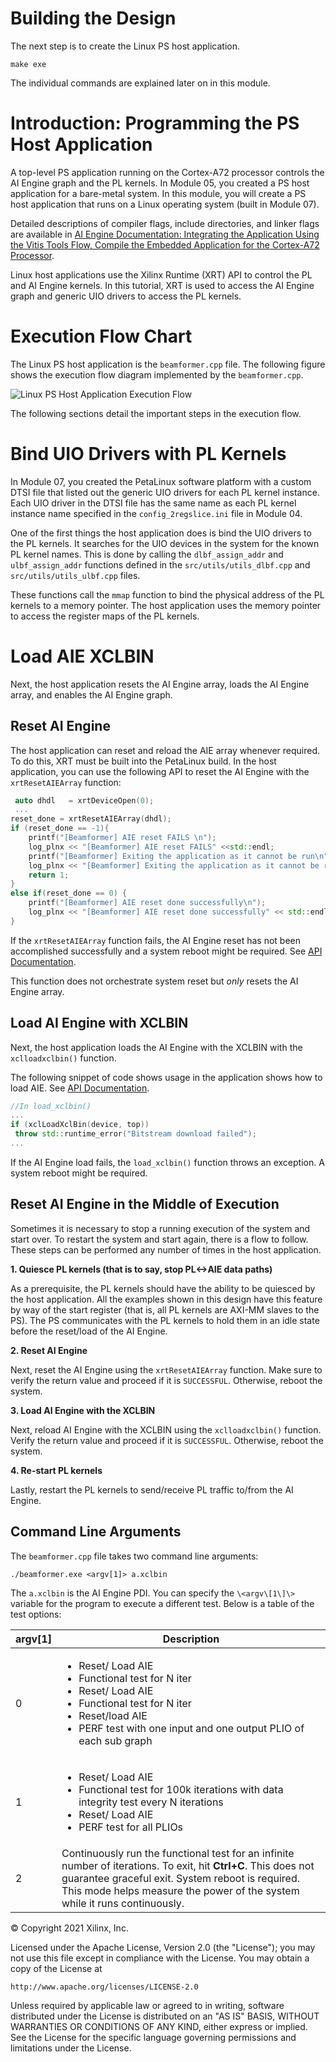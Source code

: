 # Building the Design

The next step is to create the Linux PS host application.


```
make exe
```

The individual commands are explained later on in this module.


# Introduction: Programming the PS Host Application

A top-level PS application running on the Cortex-A72 processor controls the AI Engine graph and the PL kernels. In Module 05, you created a PS host application for a bare-metal system. In this module, you will create a PS host application that runs on a Linux operating system (built in Module 07).

Detailed descriptions of compiler flags, include directories, and linker flags are available in [AI Engine Documentation: Integrating the Application Using the Vitis Tools Flow, Compile the Embedded Application for the Cortex-A72 Processor](https://www.xilinx.com/html_docs/xilinx2020_2/vitis_doc/integrate_ai_engine_application.html#ariaid-title7).

Linux host applications use the Xilinx Runtime (XRT) API to control the PL and AI Engine kernels. In this tutorial, XRT is used to access the AI Engine graph and generic UIO drivers to access the PL kernels.  

# Execution Flow Chart

The Linux PS host application is the ``beamformer.cpp`` file. The following figure shows the execution flow diagram implemented by the ``beamformer.cpp``.

![Linux PS Host Application Execution Flow](images/Linux_Host_Application_Execution_Flow.png)

The following sections detail the important steps in the execution flow.  

# Bind UIO Drivers with PL Kernels

In Module 07, you created the PetaLinux software platform with a custom DTSI file that listed out the generic UIO drivers for each PL kernel instance. Each UIO driver in the DTSI file has the same name as each PL kernel instance name specified in the ``config_2regslice.ini`` file in Module 04.

One of the first things the host application does is bind the UIO drivers to the PL kernels. It searches for the UIO devices in the system for the known PL kernel names. This is done by calling the `dlbf_assign_addr` and `ulbf_assign_addr` functions defined in the `src/utils/utils_dlbf.cpp` and `src/utils/utils_ulbf.cpp` files.

These functions call the `mmap` function to bind the physical address of the PL kernels to a memory pointer. The host application uses the memory pointer to access the register maps of the PL kernels.   

# Load AIE XCLBIN   

Next, the host application resets the AI Engine array, loads the AI Engine array, and enables the AI Engine graph.

## Reset AI Engine

The host application can reset and reload the AIE array whenever required. To do this, XRT must be built into the PetaLinux build. In the host application, you can use the following API to reset the AI Engine with the `xrtResetAIEArray` function:

```C++
 auto dhdl   = xrtDeviceOpen(0);
 ...
reset_done = xrtResetAIEArray(dhdl);
if (reset_done == -1){
    printf("[Beamformer] AIE reset FAILS \n");
    log_plnx << "[Beamformer] AIE reset FAILS" <<std::endl;
    printf("[Beamformer] Exiting the application as it cannot be run\n");
    log_plnx << "[Beamformer] Exiting the application as it cannot be run" <<std::endl;
    return 1;
}
else if(reset_done == 0) {
    printf("[Beamformer] AIE reset done successfully\n");
    log_plnx << "[Beamformer] AIE reset done successfully" << std::endl;
}
```
If the `xrtResetAIEArray` function fails, the AI Engine reset has not been accomplished successfully and a system reboot might be required. See [API Documentation](https://github.com/Xilinx/XRT/blob/a155e1630d18884c9f82d71f3a0b4e8a91074069/src/runtime_src/core/include/experimental/xrt_aie.h).

This function does not orchestrate system reset but _only_ resets the AI Engine array.

## Load AI Engine with XCLBIN

Next, the host application loads the AI Engine with the XCLBIN with the ``xclloadxclbin()`` function.

The following snippet of code shows usage in the application shows how to load AIE. See [API Documentation](https://xilinx.github.io/XRT/master/html/xrt.main.html?highlight=xclloadxclbin#c.xclLoadXclBin).

```C++
//In load_xclbin()
...
if (xclLoadXclBin(device, top))
 throw std::runtime_error("Bitstream download failed");
...
```
If the AI Engine load fails, the `load_xclbin()` function throws an exception. A system reboot might be required.

## Reset AI Engine in the Middle of Execution

Sometimes it is necessary to stop a running execution of the system and start over. To restart the system and start again, there is a flow to follow. These steps can be performed any number of times in the host application.

**1. Quiesce PL kernels (that is to say, stop PL<->AIE data paths)**

As a prerequisite, the PL kernels should have the ability to be quiesced by the host application. All the examples shown in this design have this feature by way of the start register (that is, all PL kernels are AXI-MM slaves to the PS). The PS communicates with the PL kernels to hold them in an idle state before the reset/load of the AI Engine.

**2. Reset AI Engine**

Next, reset the AI Engine using the ``xrtResetAIEArray`` function. Make sure to verify the return value and proceed if it is ``SUCCESSFUL``. Otherwise, reboot the system.

**3. Load AI Engine with the XCLBIN**

Next, reload AI Engine with the XCLBIN using the `xclloadxclbin()` function. Verify the return value and proceed if it is ``SUCCESSFUL``. Otherwise, reboot the system.

**4. Re-start PL kernels**

Lastly, restart the PL kernels to send/receive PL traffic to/from the AI Engine.


## Command Line Arguments

The ``beamformer.cpp`` file takes two command line arguments:

```
./beamformer.exe <argv[1]> a.xclbin
```

The `a.xclbin` is the AI Engine PDI. You can specify the ``\<argv\[1\]\>`` variable for the program to execute a different test. Below is a table of the test options:

| argv\[1\]  | Description  |
| -------- |-----|
| 0      |  <ul><li>Reset/ Load AIE</li><li>Functional test for N iter</li><li>Reset/ Load AIE </li><li>Functional test for N iter</li><li>Reset/load AIE </li><li>PERF test with one input and one output PLIO of each sub graph</li></ul> |
| 1      | <ul><li>Reset/ Load AIE</li><li>Functional test for 100k iterations with data integrity test every N iterations</li><li>Reset/ Load AIE</li><li>PERF test for all PLIOs  </li></ul>|
|2|Continuously run the functional test for an infinite number of iterations. To exit, hit **Ctrl+C**. This does not guarantee graceful exit. System reboot is required. This mode helps measure the power of the system while it runs continuously. |

© Copyright 2021 Xilinx, Inc.

Licensed under the Apache License, Version 2.0 (the "License");
you may not use this file except in compliance with the License.
You may obtain a copy of the License at

    http://www.apache.org/licenses/LICENSE-2.0


Unless required by applicable law or agreed to in writing, software
distributed under the License is distributed on an "AS IS" BASIS,
WITHOUT WARRANTIES OR CONDITIONS OF ANY KIND, either express or implied.
See the License for the specific language governing permissions and
limitations under the License.
